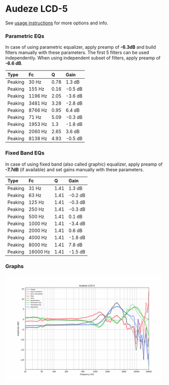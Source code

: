 # Audeze LCD-5
See [usage instructions](https://github.com/jaakkopasanen/AutoEq#usage) for more options and info.

### Parametric EQs
In case of using parametric equalizer, apply preamp of **-6.3dB** and build filters manually
with these parameters. The first 5 filters can be used independently.
When using independent subset of filters, apply preamp of **-6.6 dB**.

| Type    | Fc      |    Q | Gain    |
|:--------|:--------|:-----|:--------|
| Peaking | 30 Hz   | 0.78 | 1.3 dB  |
| Peaking | 155 Hz  | 0.16 | -0.5 dB |
| Peaking | 1196 Hz | 2.05 | -3.6 dB |
| Peaking | 3481 Hz | 3.28 | -2.8 dB |
| Peaking | 8766 Hz | 0.95 | 6.4 dB  |
| Peaking | 71 Hz   | 5.09 | -0.3 dB |
| Peaking | 1953 Hz | 1.3  | -1.8 dB |
| Peaking | 2060 Hz | 2.65 | 3.6 dB  |
| Peaking | 8138 Hz | 4.93 | -0.5 dB |

### Fixed Band EQs
In case of using fixed band (also called graphic) equalizer, apply preamp of **-7.7dB**
(if available) and set gains manually with these parameters.

| Type    | Fc       |    Q | Gain    |
|:--------|:---------|:-----|:--------|
| Peaking | 31 Hz    | 1.41 | 1.3 dB  |
| Peaking | 63 Hz    | 1.41 | -0.2 dB |
| Peaking | 125 Hz   | 1.41 | -0.3 dB |
| Peaking | 250 Hz   | 1.41 | -0.3 dB |
| Peaking | 500 Hz   | 1.41 | 0.1 dB  |
| Peaking | 1000 Hz  | 1.41 | -3.4 dB |
| Peaking | 2000 Hz  | 1.41 | 0.6 dB  |
| Peaking | 4000 Hz  | 1.41 | -1.8 dB |
| Peaking | 8000 Hz  | 1.41 | 7.8 dB  |
| Peaking | 16000 Hz | 1.41 | -1.5 dB |

### Graphs
![](./Audeze%20LCD-5.png)